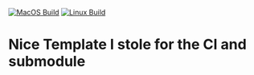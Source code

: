 [![MacOS Build](https://github.com/caldog20/EmuTemplate/actions/workflows/MacOS_Build.yml/badge.svg)](https://github.com/caldog20/EmuTemplate/actions/workflows/MacOS_Build.yml) [![Linux Build](https://github.com/caldog20/EmuTemplate/actions/workflows/Linux_Build.yml/badge.svg)](https://github.com/caldog20/EmuTemplate/actions/workflows/Linux_Build.yml)

# Nice Template I stole for the CI and submodule
